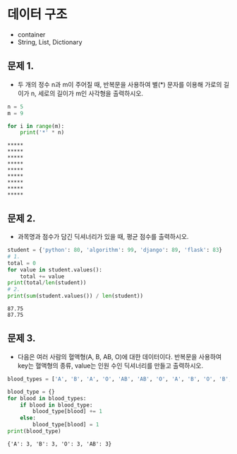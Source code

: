 
# 데이터 구조
* container
* String, List, Dictionary

## 문제 1.
* 두 개의 정수 n과 m이 주어질 때, 반복문을 사용하여 별(*) 문자를 이용해 가로의 길이가 n, 세로의 길이가 m인 사각형을 출력하시오.


```python
n = 5
m = 9

for i in range(m):
    print('*' * n)    
```

    *****
    *****
    *****
    *****
    *****
    *****
    *****
    *****
    *****


##  문제 2.
* 과목명과 점수가 담긴 딕셔너리가 있을 때, 평균 점수를 출력하시오.


```python
student = {'python': 80, 'algorithm': 99, 'django': 89, 'flask': 83}
# 1.
total = 0
for value in student.values():
    total += value
print(total/len(student))
# 2.
print(sum(student.values()) / len(student))
```

    87.75
    87.75


## 문제 3.
* 다음은 여러 사람의 혈액형(A, B, AB, O)에 대한 데이터이다. 반복문을 사용하여 key는 혈액형의 종류, value는 인원 수인 딕셔너리를 만들고 출력하시오.


```python
blood_types = ['A', 'B', 'A', 'O', 'AB', 'AB', 'O', 'A', 'B', 'O', 'B', 'AB']

blood_type = {}
for blood in blood_types:
    if blood in blood_type:
        blood_type[blood] += 1
    else:
        blood_type[blood] = 1
print(blood_type)
```

    {'A': 3, 'B': 3, 'O': 3, 'AB': 3}
